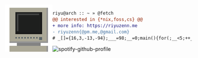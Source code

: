 <div>
  <img src="https://github.com/riyuzenn/riyuzenn/raw/main/img/monitor.gif" height="128" width="128" align="left" />
</div>

```diff
riyu@arch :: ~ » @fetch
@@ interested in {*nix,foss,cs} @@
+ more info: https://riyuzenn.me
- riyuzenn{@pm.me,@gmail.com}
# _[]={16,3,-13,-94};___=98;__=0;main(){for(;__<5;++__){putchar(___);___+=_[__];}}

```
<img alt="spotify-github-profile" src="https://spotify-github-profile.vercel.app/api/view?uid=31vjim3nddcmey2mb2a3oh5vehqu&cover_image=true&theme=novatorem&bar_color=53b14f&bar_color_cover=false" />
